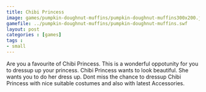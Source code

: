 ```yaml
---
title: Chibi Princess
image: games/pumpkin-doughnut-muffins/pumpkin-doughnut-muffins300x200.jpg
gamefile: ../pumpkin-doughnut-muffins/pumpkin-doughnut-muffins.swf
layout: post
categories : [games]
tags : 
- small
---
```


 Are you a favourite of Chibi Princess. This is a wonderful oppotunity for you to dressup up your princess. Chibi Princess wants to look beautiful. She wants you to do her dress up. Dont miss the chance to dressup Chibi Princess with nice suitable costumes and also with latest Accessories.